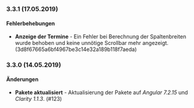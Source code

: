 <a name="3.3.1"></a>
### 3.3.1 (17.05.2019)

#### Fehlerbehebungen

* __Anzeige der Termine__ - Ein Fehler bei Berechnung der Spaltenbreiten wurde behoben und keine unnötige Scrollbar mehr angezeigt. (3d8f67665a6bf4967be3c14e32a189b118f7aeda)

<a name="3.3.0"></a>
### 3.3.0 (14.05.2019)

#### Änderungen

* __Pakete aktualisiert__ - Aktualisierung der Pakete auf *Angular 7.2.15* und *Clarity 1.1.3*. (#123)